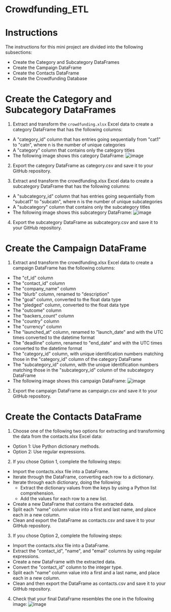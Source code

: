 # Crowdfunding_ETL

# Instructions
The instructions for this mini project are divided into the following subsections:

- Create the Category and Subcategory DataFrames
- Create the Campaign DataFrame
- Create the Contacts DataFrame
- Create the Crowdfunding Database

# Create the Category and Subcategory DataFrames
1. Extract and transform the `crowdfunding.xlsx` Excel data to create a category DataFrame that has the following columns:

- A "category_id" column that has entries going sequentially from "cat1" to "catn", where n is the number of unique categories
- A "category" column that contains only the category titles
- The following image shows this category DataFrame:
![image](https://github.com/juanreyes97/Crowdfunding_ETL/assets/127918227/4435477d-5efb-4ad0-a74d-d3c945062f17)

2. Export the category DataFrame as category.csv and save it to your GitHub repository.

3. Extract and transform the crowdfunding.xlsx Excel data to create a subcategory DataFrame that has the following columns:

- A "subcategory_id" column that has entries going sequentially from "subcat1" to "subcatn", where n is the number of unique subcategories
- A "subcategory" column that contains only the subcategory titles
- The following image shows this subcategory DataFrame:
![image](https://github.com/juanreyes97/Crowdfunding_ETL/assets/127918227/1960599e-0a69-40b1-b824-8dc4ffa77c6f)

4. Export the subcategory DataFrame as subcategory.csv and save it to your GitHub repository.

# Create the Campaign DataFrame
1. Extract and transform the crowdfunding.xlsx Excel data to create a campaign DataFrame has the following columns:
- The "cf_id" column
- The "contact_id" column
- The "company_name" column
- The "blurb" column, renamed to "description"
- The "goal" column, converted to the float data type
- The "pledged" column, converted to the float data type
- The "outcome" column
- The "backers_count" column
- The "country" column
- The "currency" column
- The "launched_at" column, renamed to "launch_date" and with the UTC times converted to the datetime format
- The "deadline" column, renamed to "end_date" and with the UTC times converted to the datetime format
- The "category_id" column, with unique identification numbers matching those in the "category_id" column of the category DataFrame
- The "subcategory_id" column, with the unique identification numbers matching those in the "subcategory_id" column of the subcategory DataFrame
- The following image shows this campaign DataFrame:
![image](https://github.com/juanreyes97/Crowdfunding_ETL/assets/127918227/1931a4a2-e2a8-4ba4-9262-6a11ac15e212)

2. Export the campaign DataFrame as campaign.csv and save it to your GitHub repository.

# Create the Contacts DataFrame
1. Choose one of the following two options for extracting and transforming the data from the contacts.xlsx Excel data:
- Option 1: Use Python dictionary methods.
- Option 2: Use regular expressions.

2. If you chose Option 1, complete the following steps:
- Import the contacts.xlsx file into a DataFrame.
- Iterate through the DataFrame, converting each row to a dictionary.
- Iterate through each dictionary, doing the following:
  - Extract the dictionary values from the keys by using a Python list comprehension.
  - Add the values for each row to a new list.
- Create a new DataFrame that contains the extracted data.
- Split each "name" column value into a first and last name, and place each in a new column.
- Clean and export the DataFrame as contacts.csv and save it to your GitHub repository.

3. If you chose Option 2, complete the following steps:
- Import the contacts.xlsx file into a DataFrame.
- Extract the "contact_id", "name", and "email" columns by using regular expressions.
- Create a new DataFrame with the extracted data.
- Convert the "contact_id" column to the integer type.
- Split each "name" column value into a first and a last name, and place each in a new column.
- Clean and then export the DataFrame as contacts.csv and save it to your GitHub repository.

4. Check that your final DataFrame resembles the one in the following image:
![image](https://github.com/juanreyes97/Crowdfunding_ETL/assets/127918227/7c8456c1-1671-46e1-9516-074bcb0edb7a)



